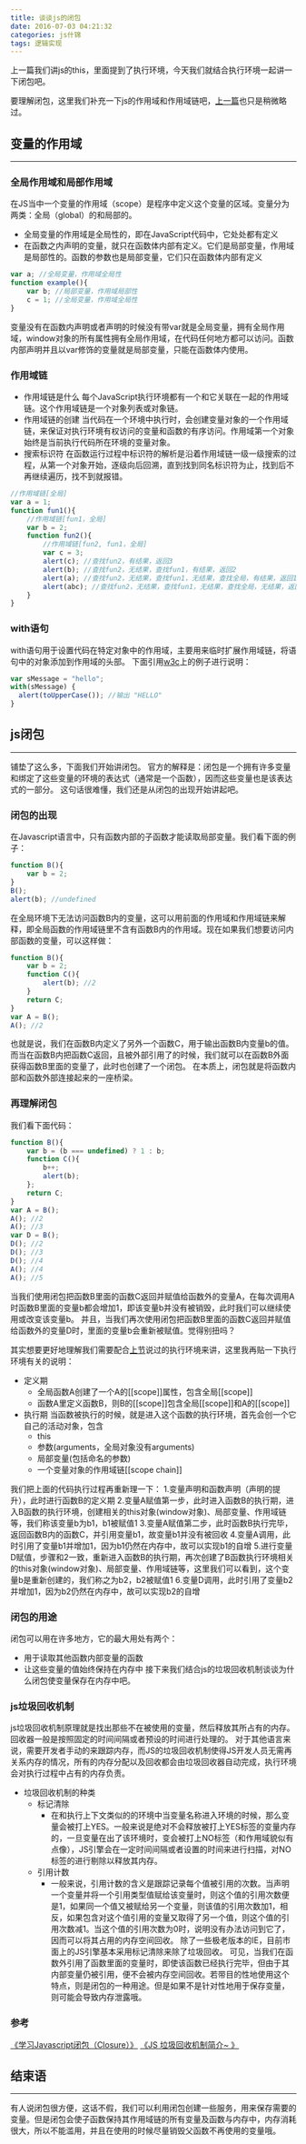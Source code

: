 ```yaml
---
title: 谈谈js的闭包
date: 2016-07-03 04:21:32
categories: js什锦
tags: 逻辑实现
---
```

上一篇我们讲js的this，里面提到了执行环境，今天我们就结合执行环境一起讲一下闭包吧。
<!--more-->

要理解闭包，这里我们补充一下js的作用域和作用域链吧，[上一篇](https://godbasin.github.io/2016/07/02/js-this/)也只是稍微略过。

## 变量的作用域
-----
### 全局作用域和局部作用域
在JS当中一个变量的作用域（scope）是程序中定义这个变量的区域。变量分为两类：全局（global）的和局部的。
- 全局变量的作用域是全局性的，即在JavaScript代码中，它处处都有定义
- 在函数之内声明的变量，就只在函数体内部有定义。它们是局部变量，作用域是局部性的。函数的参数也是局部变量，它们只在函数体内部有定义

``` javascript
var a; //全局变量，作用域全局性
function example(){
	var b; //局部变量，作用域局部性
	c = 1; //全局变量，作用域全局性
}
```
变量没有在函数内声明或者声明的时候没有带var就是全局变量，拥有全局作用域，window对象的所有属性拥有全局作用域，在代码任何地方都可以访问。函数内部声明并且以var修饰的变量就是局部变量，只能在函数体内使用。

### 作用域链
- 作用域链是什么
每个JavaScript执行环境都有一个和它关联在一起的作用域链。这个作用域链是一个对象列表或对象链。
- 作用域链的创建
当代码在一个环境中执行时，会创建变量对象的一个作用域链，来保证对执行环境有权访问的变量和函数的有序访问。作用域第一个对象始终是当前执行代码所在环境的变量对象。
- 搜索标识符
在函数运行过程中标识符的解析是沿着作用域链一级一级搜索的过程，从第一个对象开始，逐级向后回溯，直到找到同名标识符为止，找到后不再继续遍历，找不到就报错。
``` javascript
//作用域链[全局]
var a = 1; 
function fun1(){
	//作用域链[fun1，全局]
	var b = 2; 
	function fun2(){
		//作用域链[fun2, fun1，全局]
		var c = 3; 
		alert(c); //查找fun2，有结果，返回3
		alert(b); //查找fun2，无结果，查找fun1，有结果，返回2
		alert(a); //查找fun2，无结果，查找fun1，无结果，查找全局，有结果，返回1
		alert(abc); //查找fun2，无结果，查找fun1，无结果，查找全局，无结果，返回undefined，若此处为函数调用，则报错
	}
}
```

### with语句
with语句用于设置代码在特定对象中的作用域，主要用来临时扩展作用域链，将语句中的对象添加到作用域的头部。
下面引用[w3c](http://www.w3school.com.cn/js/pro_js_statements_with.asp)上的例子进行说明：
``` javascript
var sMessage = "hello";
with(sMessage) {
  alert(toUpperCase());	//输出 "HELLO"
}
```

## js闭包
-----
铺垫了这么多，下面我们开始讲闭包。
官方的解释是：闭包是一个拥有许多变量和绑定了这些变量的环境的表达式（通常是一个函数），因而这些变量也是该表达式的一部分。
这句话很难懂，我们还是从闭包的出现开始讲起吧。

### 闭包的出现
在Javascript语言中，只有函数内部的子函数才能读取局部变量。我们看下面的例子：
``` javascript
function B(){
	var b = 2;
}
B();
alert(b); //undefined
```
在全局环境下无法访问函数B内的变量，这可以用前面的作用域和作用域链来解释，即全局函数的作用域链里不含有函数B内的作用域。现在如果我们想要访问内部函数的变量，可以这样做：
``` javascript
function B(){
	var b = 2;
	function C(){
		alert(b); //2
	}
	return C;
}
var A = B();
A(); //2
```
也就是说，我们在函数B内定义了另外一个函数C，用于输出函数B内变量b的值。而当在函数B内把函数C返回，且被外部引用了的时候，我们就可以在函数B外面获得函数B里面的变量了，此时也创建了一个闭包。
在本质上，闭包就是将函数内部和函数外部连接起来的一座桥梁。

### 再理解闭包
我们看下面代码：
``` javascript
function B(){
	var b = (b === undefined) ? 1 : b;
	function C(){
		b++;
		alert(b);
	};
	return C;
}
var A = B();
A(); //2
A(); //3
var D = B();
D(); //2
D(); //3
D(); //4
A(); //4
A(); //5
```
当我们使用闭包把函数B里面的函数C返回并赋值给函数外的变量A，在每次调用A时函数B里面的变量b都会增加1，即该变量b并没有被销毁，此时我们可以继续使用或改变该变量b。
并且，当我们再次使用闭包把函数B里面的函数C返回并赋值给函数外的变量D时，里面的变量b会重新被赋值。觉得别扭吗？

其实想要更好地理解我们需要配合[上节](https://godbasin.github.io/2016/07/02/js-this/)说过的执行环境来讲，这里我再贴一下执行环境有关的说明：
- 定义期
  - 全局函数A创建了一个A的[[scope]]属性，包含全局[[scope]]
  - 函数A里定义函数B，则B的[[scope]]包含全局[[scope]]和A的[[scope]]
- 执行期
当函数被执行的时候，就是进入这个函数的执行环境，首先会创一个它自己的活动对象，包含
  - this
  - 参数(arguments，全局对象没有arguments)
  - 局部变量(包括命名的参数)
  - 一个变量对象的作用域链[[scope chain]]

我们把上面的代码执行过程再重新理一下：
1.变量声明和函数声明（声明的提升），此时进行函数B的定义期
2.变量A赋值第一步，此时进入函数B的执行期，进入B函数的执行环境，创建相关的this对象(window对象)、局部变量、作用域链等，我们称该变量b为b1，b1被赋值1
3.变量A赋值第二步，此时函数B执行完毕，返回函数B内的函数C，并引用变量b1，故变量b1并没有被回收
4.变量A调用，此时引用了变量b1并增加1，因为b1仍然在内存中，故可以实现b1的自增
5.进行变量D赋值，步骤和2一致，重新进入函数B的执行期，再次创建了B函数执行环境相关的this对象(window对象)、局部变量、作用域链等，这里我们可以看到，这个变量b是重新创建的，我们称之为b2，b2被赋值1
6.变量D调用，此时引用了变量b2并增加1，因为b2仍然在内存中，故可以实现b2的自增

### 闭包的用途
闭包可以用在许多地方，它的最大用处有两个：
- 用于读取其他函数内部变量的函数
- 让这些变量的值始终保持在内存中
接下来我们结合js的垃圾回收机制谈谈为什么闭包使变量保存在内存中吧。

### js垃圾回收机制
js垃圾回收机制原理就是找出那些不在被使用的变量，然后释放其所占有的内存。回收器一般是按照固定的时间间隔或者预设的时间进行处理的。
对于其他语言来说，需要开发者手动的来跟踪内存，而JS的垃圾回收机制使得JS开发人员无需再关系内存的情况，所有的内存分配以及回收都会由垃圾回收器自动完成，执行环境会对执行过程中占有的内存负责。
- 垃圾回收机制的种类
  - 标记清除
    - 在和执行上下文类似的的环境中当变量名称进入环境的时候，那么变量会被打上YES。一般来说是绝对不会释放被打上YES标签的变量内存的，一旦变量在出了该环境时，变会被打上NO标签（和作用域貌似有点像），JS引擎会在一定时间间隔或者设置的时间来进行扫描，对NO标签的进行剔除以释放其内存。
  - 引用计数
    - 一般来说，引用计数的含义是跟踪记录每个值被引用的次数。当声明一个变量并将一个引用类型值赋给该变量时，则这个值的引用次数便是1，如果同一个值又被赋给另一个变量，则该值的引用次数加1，相反，如果包含对这个值引用的变量又取得了另一个值，则这个值的引用次数减1。当这个值的引用次数为0时，说明没有办法访问到它了，因而可以将其占用的内存空间回收。
除了一些极老版本的IE，目前市面上的JS引擎基本采用标记清除来除了垃圾回收。
可见，当我们在函数外引用了函数里面的变量时，即使该函数已经执行完毕，但由于其内部变量仍被引用，便不会被内存空间回收。若带目的性地使用这个特点，则是闭包的一种用途。但是如果不是针对性地用于保存变量，则可能会导致内存泄露哦。

### 参考
[《学习Javascript闭包（Closure）》](http://www.ruanyifeng.com/blog/2009/08/learning_javascript_closures.html)
[《JS 垃圾回收机制简介~ 》](http://blog.chinaunix.net/uid-26672038-id-3522560.html)

## 结束语
-----
有人说闭包很方便，这话不假，我们可以利用闭包创建一些服务，用来保存需要的变量。但是闭包会使子函数保持其作用域链的所有变量及函数与内存中，内存消耗很大，所以不能滥用，并且在使用的时候尽量销毁父函数不再使用的变量哦。